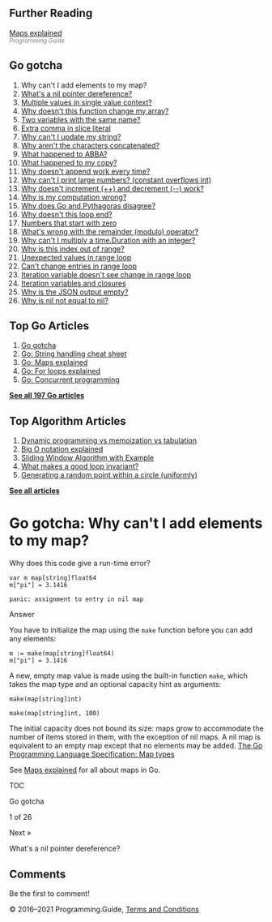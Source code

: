 <span class="underline"></span>

<span class="underline"></span>

## Further Reading

[Maps explained](maps-explained.html)  
<span style="color: grey; font-style: italic; font-size: smaller">Programming.Guide</span>

## Go gotcha

1.  Why can't I add elements to my map?
2.  [What's a nil pointer dereference?](gotcha-nil-pointer-dereference.html)
3.  [Multiple values in single value context?](gotcha-multiple-value-sinlge-value-context.html)
4.  [Why doesn't this function change my array?](gotcha-function-doesnt-change-array.html)
5.  [Two variables with the same name?](gotcha-shadowing-variables.html)
6.  [Extra comma in slice literal](gotcha-missing-comma-slice-array-map-literal.html)
7.  [Why can't I update my string?](gotcha-strings-are-immutable.html)
8.  [Why aren't the characters concatenated?](gotcha-concatenate-rune-string.html)
9.  [What happened to ABBA?](gotcha-trim-string.html)
10. [What happened to my copy?](gotcha-copy-missing.html)
11. [Why doesn't append work every time?](gotcha-append.html)
12. [Why can't I print large numbers? (constant overflows int)](gotcha-constant-overflows-int.html)
13. [Why doesn't increment (++) and decrement (--) work?](gotcha-increment-decrement-statement.html)
14. [Why is my computation wrong?](gotcha-operator-precedence.html)
15. [Why does Go and Pythagoras disagree?](gotcha-bitwise-operators.html)
16. [Why doesn't this loop end?](gotcha-integer-overflow-wrap-around.html)
17. [Numbers that start with zero](gotcha-octal-decimal-hexadecimal-literal.html)
18. [What's wrong with the remainder (modulo) operator?](gotcha-remainder-modulo-operator.html)
19. [Why can't I multiply a time.Duration with an integer?](gotcha-multiply-duration-integer.html)
20. [Why is this index out of range?](gotcha-index-out-of-range.html)
21. [Unexpected values in range loop](gotcha-unexpected-values-range.html)
22. [Can't change entries in range loop](gotcha-change-value-range.html)
23. [Iteration variable doesn't see change in range loop](gotcha-range-copy-array.html)
24. [Iteration variables and closures](gotcha-data-race-closure.html)
25. [Why is the JSON output empty?](gotcha-json-marshal-empty.html)
26. [Why is nil not equal to nil?](gotcha-why-nil-error-not-equal-nil.html)

<span class="underline"></span>

## Top Go Articles

1.  [Go gotcha](go-gotcha.html)
2.  [Go: String handling cheat sheet](string-functions-reference-cheat-sheet.html)
3.  [Go: Maps explained](maps-explained.html)
4.  [Go: For loops explained](for-loop.html)
5.  [Go: Concurrent programming](go-concurrency-tutorial.html)

[**See all 197 Go articles**](index.html)

## Top Algorithm Articles

1.  [Dynamic programming vs memoization vs tabulation](../dynamic-programming-vs-memoization-vs-tabulation.html)
2.  [Big O notation explained](../big-o-notation-explained.html)
3.  [Sliding Window Algorithm with Example](../sliding-window-example.html)
4.  [What makes a good loop invariant?](../what-makes-a-good-loop-invariant.html)
5.  [Generating a random point within a circle (uniformly)](../random-point-within-circle.html)

[**See all articles**](../index.html)

# Go gotcha: Why can't I add elements to my map?

Why does this code give a run-time error?

    var m map[string]float64
    m["pi"] = 3.1416

    panic: assignment to entry in nil map

Answer

You have to initialize the map using the `make` function before you can add any elements:

    m := make(map[string]float64)
    m["pi"] = 3.1416

A new, empty map value is made using the built-in function `make`, which takes the map type and an optional capacity hint as arguments:

    make(map[string]int)

    make(map[string]int, 100)

The initial capacity does not bound its size: maps grow to accommodate the number of items stored in them, with the exception of nil maps. A nil map is equivalent to an empty map except that no elements may be added. <a href="https://golang.org/ref/spec#Map_types" class="quote-source">The Go Programming Language Specification: Map types</a>

See [Maps explained](maps-explained.html) for all about maps in Go.

[](go-gotcha.html#toc)

TOC

Go gotcha

1 of 26

<a href="gotcha-nil-pointer-dereference.html" class="next"></a>

Next »

What's a nil pointer dereference?

## Comments

Be the first to comment!

© 2016–2021 Programming.Guide, [Terms and Conditions](../terms-and-conditions.html)
